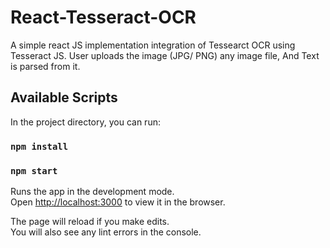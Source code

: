 # React-Tesseract-OCR
A simple react JS implementation integration of Tessearct OCR using Tesseract JS. User uploads the image (JPG/ PNG) any image file, And Text is parsed from it.

## Available Scripts

In the project directory, you can run:

### `npm install`

### `npm start`

Runs the app in the development mode.<br />
Open [http://localhost:3000](http://localhost:3000) to view it in the browser.

The page will reload if you make edits.<br />
You will also see any lint errors in the console.


